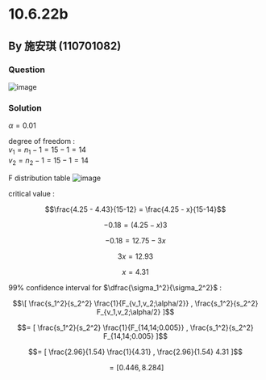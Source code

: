 # 10.6.22b

## By 施安琪 (110701082)

### Question
![image](https://github.com/HWTeng-Course/202402-Statistics/assets/162141633/f2366ba8-123a-4ab3-a1fb-a6fd7a92d6ec)

### Solution
$\alpha = 0.01$

degree of freedom :\
$v_1 = n_1 - 1 = 15 -1 = 14$\
$v_2 = n_2 - 1 = 15 -1 = 14$

F distribution table
![image](https://github.com/HWTeng-Course/202402-Statistics/assets/162141633/4b3c28f3-3558-4127-9c26-036bde848364)

critical value :

$$\frac{4.25 - 4.43}{15-12} = \frac{4.25 - x}{15-14}$$

$$- 0.18 = (4.25 - x)3$$

$$- 0.18 = 12.75 - 3x$$

$$3x = 12.93$$

$$x = 4.31$$

99% confidence interval for $\dfrac{\sigma_1^2}{\sigma_2^2}$ :

$$\[ \frac{s_1^2}{s_2^2} \frac{1}{F_{v_1,v_2;\alpha/2}} , \frac{s_1^2}{s_2^2} F_{v_1,v_2;\alpha/2} ]$$

$$= [ \frac{s_1^2}{s_2^2} \frac{1}{F_{14,14;0.005}} , \frac{s_1^2}{s_2^2} F_{14,14;0.005} ]$$

$$= [ \frac{2.96}{1.54} \frac{1}{4.31} , \frac{2.96}{1.54} 4.31 ]$$ 

$$= [ 0.446 , 8.284 ]$$

